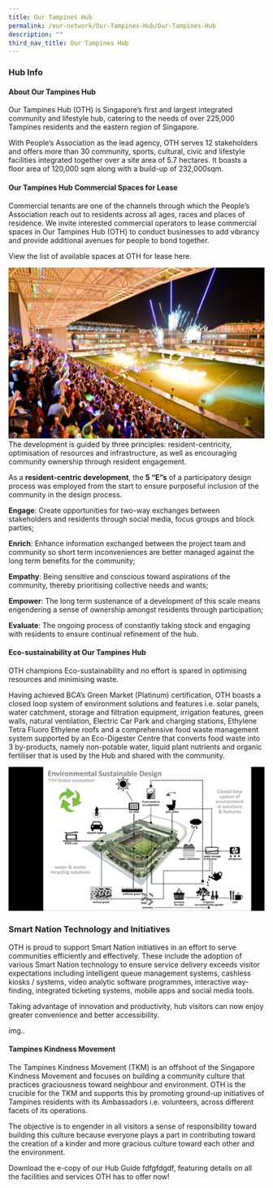 ```yaml
---
title: Our Tampines Hub
permalink: /our-network/Our-Tampines-Hub/Our-Tampines-Hub
description: ""
third_nav_title: Our Tampines Hub
---
```

### Hub Info
#### About Our Tampines Hub



Our Tampines Hub (OTH) is Singapore’s first and largest integrated community and lifestyle hub, catering to the needs of over 225,000 Tampines residents and the eastern region of Singapore.


With People’s Association as the lead agency, OTH serves 12 stakeholders and offers more than 30 community, sports, cultural, civic and lifestyle facilities integrated together over a site area of 5.7 hectares. It boasts a floor area of 120,000 sqm along with a build-up of 232,000sqm.

#### Our Tampines Hub Commercial Spaces for Lease

Commercial tenants are one of the channels through which the People’s Association reach out to residents across all ages, races and places of residence. We invite interested commercial operators to lease commercial spaces in Our Tampines Hub (OTH) to conduct businesses to add vibrancy and provide additional avenues for people to bond together.

View the list of available spaces at OTH for lease here.

![](/images/Our%20Network/OTH/NYE%20Fireworks%20at%20Town%20Square.jpg)
The development is guided by three principles: resident-centricity, optimisation of resources and infrastructure, as well as encouraging community ownership through resident engagement.

As a **resident-centric development**, the **5 “E”s** of a participatory design process was employed from the start to ensure purposeful inclusion of the community in the design process.

**Engage**: Create opportunities for two-way exchanges between stakeholders and residents through social media, focus groups and block parties;

**Enrich**: Enhance information exchanged between the project team and community so short term inconveniences are better managed against the long term benefits for the community;

**Empathy**: Being sensitive and conscious toward aspirations of the community, thereby prioritising collective needs and wants;

**Empower**: The long term sustenance of a development of this scale means engendering a sense of ownership amongst residents through participation;

**Evaluate**: The ongoing process of constantly taking stock and engaging with residents to ensure continual refinement of the hub.

#### Eco-sustainability at Our Tampines Hub


OTH champions Eco-sustainability and no effort is spared in optimising resources and minimising waste.


Having achieved BCA’s Green Market (Platinum) certification, OTH boasts a closed loop system of environment solutions and features i.e. solar panels, water catchment, storage and filtration equipment, irrigation features, green walls, natural ventilation, Electric Car Park and charging stations, Ethylene Tetra Fluoro Ethylene roofs and a comprehensive food waste management system supported by an Eco-Digester Centre that converts food waste into 3 by-products, namely non-potable water, liquid plant nutrients and organic fertiliser that is used by the Hub and shared with the community.



![](/images/Our%20Network/OTH/Closed%20loop%20system%20of%20enviornmental%20solutions%20and%20features.jpg)
 

### Smart Nation Technology and Initiatives


OTH is proud to support Smart Nation initiatives in an effort to serve communities efficiently and effectively. These include the adoption of various Smart Nation technology to ensure service delivery exceeds visitor expectations including intelligent queue management systems, cashless kiosks / systems, video analytic software programmes, interactive way-finding, integrated ticketing systems, mobile apps and social media tools.

Taking advantage of innovation and productivity, hub visitors can now enjoy greater convenience and better accessibility.


img..

#### Tampines Kindness Movement
The Tampines Kindness Movement (TKM) is an offshoot of the Singapore Kindness Movement and focuses on building a community culture that practices graciousness toward neighbour and environment. OTH is the crucible for the TKM and supports this by promoting ground-up initiatives of Tampines residents with its Ambassadors i.e. volunteers, across different facets of its operations.

The objective is to engender in all visitors a sense of responsibility toward building this culture because everyone plays a part in contributing toward the creation of a kinder and more gracious culture toward each other and the environment.




Download the e-copy of our Hub Guide                  fdfgfdgdf, featuring details on all the facilities and services OTH has to offer now!